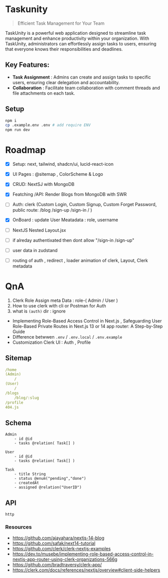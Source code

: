 # Taskunity

> Efficient Task Management for Your Team

TaskUnity is a powerful web application designed to streamline task management and enhance productivity within your organization. With TaskUnity, administrators can effortlessly assign tasks to users, ensuring that everyone knows their responsibilities and deadlines.

## Key Features:
- __Task Assignment__ : Admins can create and assign tasks to specific users, ensuring clear delegation and accountability.
- __Collaboration__ : Facilitate team collaboration with comment threads and file attachments on each task.


## Setup

```sh
npm i
cp .example.env .env # add require ENV
npm run dev
```

# Roadmap

- [x] Setup: next, tailwind, shadcn/ui, lucid-react-icon
- [x] UI Pages : @sitemap , ColorScheme & Logo
- [x] CRUD: NextSJ with MongoDB
- [x] Featching /API: Render Blogs from MongoDB with SWR
- [ ] Auth: clerk (Custom Login, Custom Signup, Custom Forget Password, public route: /blog /sign-up /sign-in / )
- [x] OnBoard : update User Meatadata : role, username
- [ ] NextJS Nested Layout.jsx
- [ ] if alreday authentixated then dont allow "/sign-in  /sign-up"
- [ ] user data in zudstand
- [ ] routing of auth , redirect , loader animation of clerk, Layout, Clerk metadata
 

# QnA
1. Clerk Role Assign meta Data : role-( Admin / User ) 
2. How to use clerk with cli or Postman for Auth
3. what is `(auth)` dir : ignore 
- Implementing Role-Based Access Control in Next.js , Safeguarding User Role-Based Private Routes in Next.js 13 or 14 app router: A Step-by-Step Guide
- Difference betwwen `.env` / `.env.local` / `.env.example`
- Customization Clerk UI : Auth , Profile


## Sitemap

```yml
/home
(Admin)
    / 
(User)
    / 
/blogs
    /blog/:slug
/profile
404.js
```

## Schema

```prisma
Admin
    - id @id
    - tasks @relation( Task[] )

User
    - id @id
    - tasks @relation( Task[] )

Task
    - title String
    - status @enum("pending","done")
    - createdAt
    - assigned @relation("UserID")
```


## API

```http
http

```


### Resources
- https://github.com/ajayahara/nextjs-14-blog
- https://github.com/safak/next14-tutorial
- https://github.com/clerk/clerk-nextjs-examples
- https://dev.to/musebe/implementing-role-based-access-control-in-nextjs-app-router-using-clerk-organizations-566g
- https://github.com/bradtraversy/clerk-app/
- https://clerk.com/docs/references/nextjs/overview#client-side-helpers